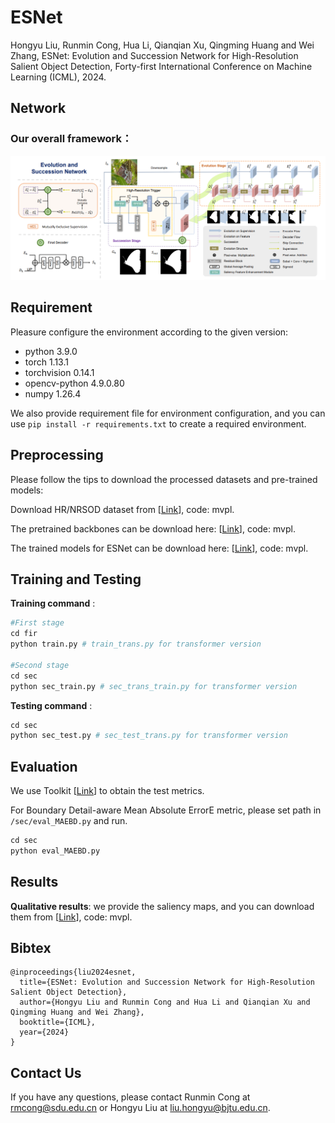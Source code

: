 # ESNet 

Hongyu Liu, Runmin Cong, Hua Li, Qianqian Xu, Qingming Huang and Wei Zhang, ESNet: Evolution and Succession Network for High-Resolution Salient Object Detection, Forty-first International Conference on Machine Learning (ICML), 2024.
## Network

### Our overall framework：

![image](fig/overall.png)


## Requirement

Pleasure configure the environment according to the given version:

- python 3.9.0
- torch 1.13.1
- torchvision 0.14.1
- opencv-python 4.9.0.80
- numpy 1.26.4

We also provide requirement file for environment configuration, and you can use `pip install -r requirements.txt` to create a required environment.

## Preprocessing

Please follow the tips to download the processed datasets and pre-trained models:

Download HR/NRSOD dataset from [[Link](https://pan.baidu.com/s/17HKzRk_Dw3P2Ojvl3D9SWw?pwd=mvpl)], code: mvpl.

The pretrained backbones can be download here: [[Link](https://pan.baidu.com/s/1Nmd9h-LWV2WCxftYbQmy8g?pwd=mvpl)], code: mvpl.

The trained models for ESNet can be download here: [[Link](https://pan.baidu.com/s/1Yyvqwwe94NhZEIc1IcKY4g?pwd=mvpl)], code: mvpl.



## Training and Testing

**Training command** :

```python
#First stage
cd fir
python train.py # train_trans.py for transformer version

#Second stage
cd sec
python sec_train.py # sec_trans_train.py for transformer version
```


**Testing command** :


```python
cd sec
python sec_test.py # sec_test_trans.py for transformer version
```

## Evaluation
We use Toolkit [[Link](https://github.com/zyjwuyan/SOD_Evaluation_Metrics)] to obtain the test metrics.

For Boundary Detail-aware Mean Absolute ErrorE metric, please set path in `/sec/eval_MAEBD.py` and run.
```python
cd sec
python eval_MAEBD.py
```

## Results

**Qualitative results**: we provide the saliency maps, and you can download them from [[Link](https://pan.baidu.com/s/1Uhrd_7HnIDHQYXJMfrhS7A?pwd=mvpl)], code: mvpl.




## Bibtex
```
@inproceedings{liu2024esnet,
  title={ESNet: Evolution and Succession Network for High-Resolution Salient Object Detection},
  author={Hongyu Liu and Runmin Cong and Hua Li and Qianqian Xu and Qingming Huang and Wei Zhang},
  booktitle={ICML},
  year={2024}
}
```
## Contact Us
If you have any questions, please contact Runmin Cong at [rmcong@sdu.edu.cn](mailto:rmcong@sdu.edu.cn) or Hongyu Liu at [liu.hongyu@bjtu.edu.cn](mailto:liu.hongyu@bjtu.edu.cn).


